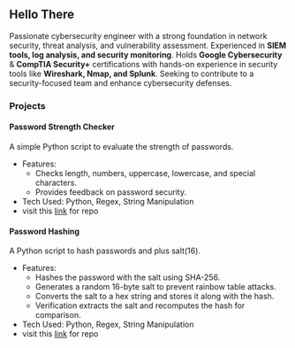 ## Hello There
Passionate cybersecurity engineer with a strong foundation in network security, threat analysis, and vulnerability assessment. Experienced in **SIEM tools, log analysis, and security monitoring**. Holds **Google Cybersecurity** & **CompTIA Security+** certifications with hands-on experience in security tools like **Wireshark, Nmap, and Splunk**. Seeking to contribute to a security-focused team and enhance cybersecurity defenses.
### Projects
#### Password Strength Checker
A simple Python script to evaluate the strength of passwords.
* Features:
  * Checks length, numbers, uppercase, lowercase, and special characters.
  * Provides feedback on password security.
* Tech Used: Python, Regex, String Manipulation
* visit this [link](https://github.com/Abdifatah206/CyberSecurity-Portfolio/blob/main/password_strength_checker.py) for repo
#### Password Hashing 
A Python script to hash passwords and plus salt(16).
* Features:
  * Hashes the password with the salt using SHA-256.
  * Generates a random 16-byte salt to prevent rainbow table attacks.
  * Converts the salt to a hex string and stores it along with the hash.
  * Verification extracts the salt and recomputes the hash for comparison.
* Tech Used: Python, Regex, String Manipulation
* visit this [link](https://github.com/Abdifatah206/CyberSecurity-Portfolio/blob/main/password_strength_checker.py) for repo
